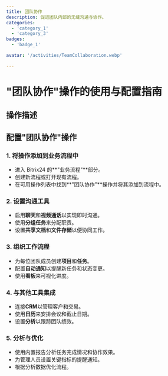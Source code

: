 ```yaml
---
title: 团队协作
description: 促进团队内部的无缝沟通与协作。
categories: 
  - 'category_1'
  - 'category_3'
badges: 
  - 'badge_1'

avatar: '/activities/TeamCollaboration.webp'

---
```

# "团队协作"操作的使用与配置指南

## 操作描述

## **配置"团队协作"操作**

### 1. 将操作添加到业务流程中
- 进入 Bitrix24 的**"业务流程"**部分。
- 创建新流程或打开现有流程。
- 在可用操作列表中找到**"团队协作"**操作并将其添加到流程中。

### 2. 设置沟通工具
- 启用**聊天**和**视频通话**以实现即时沟通。
- 使用**分组任务**来分配职责。
- 设置**共享文档**和**文件存储**以便协同工作。

### 3. 组织工作流程
- 为每位团队成员创建**项目**和**任务**。
- 配置**自动通知**以提醒新任务和状态变更。
- 使用**看板**来可视化进度。

### 4. 与其他工具集成
- 连接**CRM**以管理客户和交易。
- 使用**日历**来安排会议和截止日期。
- 设置**分析**以跟踪团队绩效。

### 5. 分析与优化
- 使用内置报告分析任务完成情况和协作效果。
- 为管理人员设置关键指标的提醒通知。
- 根据分析数据优化流程。